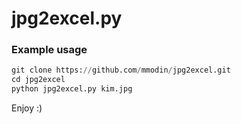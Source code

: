 # jpg2excel.py

### Example usage

```python
git clone https://github.com/mmodin/jpg2excel.git
cd jpg2excel
python jpg2excel.py kim.jpg
```

Enjoy :)